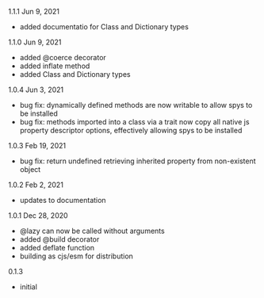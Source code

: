 1.1.1  Jun 9, 2021
- added documentatio for Class and Dictionary types

1.1.0  Jun 9, 2021
- added @coerce decorator
- added inflate method
- added Class and Dictionary types

1.0.4  Jun 3, 2021
- bug fix: dynamically defined methods are now writable to allow spys to be installed
- bug fix: methods imported into a class via a trait now copy all native js property
           descriptor options, effectively allowing spys to be installed

1.0.3  Feb 19, 2021
- bug fix: return undefined retrieving inherited property from non-existent object

1.0.2  Feb 2, 2021
- updates to documentation

1.0.1  Dec 28, 2020
- @lazy can now be called without arguments
- added @build decorator
- added deflate function
- building as cjs/esm for distribution

0.1.3
- initial


